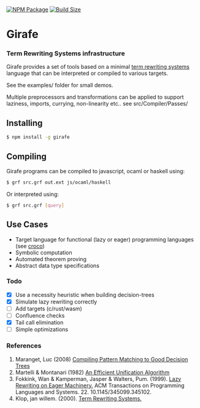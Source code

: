 [![NPM Package][npm]][npm-url]
[![Build Size][build-size]][build-size-url]

# Girafe

 ### Term Rewriting Systems infrastructure

Girafe provides a set of tools based on a minimal [term rewriting systems](https://en.wikipedia.org/wiki/Rewriting) language that can be interpreted or compiled to various targets.

See the examples/ folder for small demos.

Multiple preprocessors and transformations can be applied to support laziness, imports, currying, non-linearity etc.. see src/Compiler/Passes/

## Installing

```bash
$ npm install -g girafe
```

## Compiling
Girafe programs can be compiled to javascript, ocaml or haskell using:
```bash
$ grf src.grf out.ext js/ocaml/haskell
```

Or interpreted using:
```bash
$ grf src.grf [query]
```
## Use Cases

- Target language for functional (lazy or eager) programming languages (see [croco](https://github.com/nathsou/Croco))
- Symbolic computation
- Automated theorem proving
- Abstract data type specifications

### Todo

- [x] Use a necessity heuristic when building decision-trees
- [x] Simulate lazy rewriting correctly
- [ ] Add targets (c/rust/wasm)
- [ ] Confluence checks
- [x] Tail call elimination
- [ ] Simple optimizations

### References

1. Maranget, Luc (2008) [Compiling Pattern Matching to Good Decision Trees](http://moscova.inria.fr/~maranget/papers/ml05e-maranget.pdf)
2. Martelli & Montanari (1982) [An Efficient Unification Algorithm](http://moscova.inria.fr/~levy/courses/X/IF/03/pi/levy2/martelli-montanari.pdf)
3. Fokkink, Wan & Kamperman, Jasper & Walters, Pum. (1999). [Lazy Rewriting on Eager Machinery.](https://www.researchgate.net/publication/277293248_Lazy_Rewriting_on_Eager_Machinery) ACM Transactions on Programming Languages and Systems. 22. 10.1145/345099.345102. 
4. Klop, jan willem. (2000). [Term Rewriting Systems.](https://www.researchgate.net/publication/2472655_Term_Rewriting_Systems) 

[npm]: https://img.shields.io/npm/v/girafe
[npm-url]: https://www.npmjs.com/package/girafe
[build-size]: https://badgen.net/bundlephobia/minzip/girafe
[build-size-url]: https://bundlephobia.com/result?p=girafe